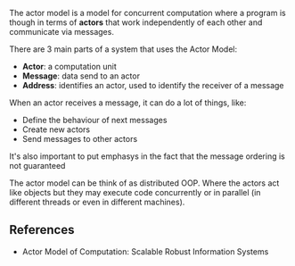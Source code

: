 The actor model is a model for concurrent computation where a program is though
in terms of **actors** that work independently of each other and communicate via
messages.

There are 3 main parts of a system that uses the Actor Model:

- **Actor**: a computation unit
- **Message**: data send to an actor
- **Address**: identifies an actor, used to identify the receiver of a message

When an actor receives a message, it can do a lot of things, like:

- Define the behaviour of next messages
- Create new actors
- Send messages to other actors

It's also important to put emphasys in the fact that the message ordering is not guaranteed

The actor model can be think of as distributed OOP. Where the actors act like objects but they may execute code concurrently or in parallel (in different threads or even in different machines).


## References
- Actor Model of Computation: Scalable Robust Information Systems